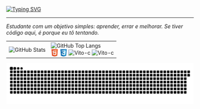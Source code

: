 [![Typing SVG](https://readme-typing-svg.herokuapp.com?font=Fira+Code&weight=300&size=50&duration=4000&pause=1000&color=39FF14&center=true&vCenter=true&random=false&width=1000&lines=Olá%2C+meu+nome+é+Vitor;Sou+um+Estudante+de+Informatica;Bem+Vindo%3A)](https://git.io/typing-svg)
 ***
 *Estudante com um objetivo simples: aprender, errar e melhorar. Se tiver código aqui, é porque eu tô tentando.*
<table>
  <tr>
    <td>
      <img 
        alt="GitHub Stats" align="center"
        src="https://github-readme-stats.vercel.app/api?username=VitoD09&show_icons=true&include_all_commits=true&cache_seconds=86400&theme=dark" 
      />
    </td>
    <td>
      <img 
        alt="GitHub Top Langs" align="center"
        src="https://github-readme-stats.vercel.app/api/top-langs/?username=VitoD09&include_all_commits=true&theme=dark&layout=compact&custom_title=Estudos&langs_count=9&cache_seconds=86400"
      />
      <div>
        <img align="center" alt="Vito-HTML" height="20" width="20" src="https://raw.githubusercontent.com/devicons/devicon/master/icons/html5/html5-original.svg">
        <img align="center" alt="Vito-CSS" height="20" width="20" src="https://raw.githubusercontent.com/devicons/devicon/master/icons/css3/css3-original.svg">
        <img align="center" alt="Vito-c" height="20" width="20" src="https://cdn.jsdelivr.net/gh/devicons/devicon@latest/icons/c/c-original.svg" />
        <img align="center" alt="Vito-c" height="20" width="20" src="https://cdn.jsdelivr.net/gh/devicons/devicon@latest/icons/javascript/javascript-original.svg" />   
      </div>
    </td>
  </tr>
</table>
<picture>
  <source media="(prefers-color-scheme: dark)" srcset="https://raw.githubusercontent.com/VitoD09/VitoD09/output/github-contribution-grid-snake-dark.svg?palette=gruvbox">
  <img align="center" alt="github contribution grid snake animation" src="https://raw.githubusercontent.com/VitoD09/VitoD09/output/github-contribution-grid-snake.svg?palette=gruvbox">
</picture>

